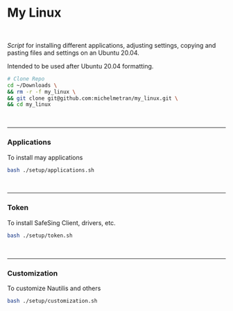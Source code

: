 # My Linux

<br>

*Script* for installing different applications, adjusting settings, copying and pasting files and settings on an Ubuntu 20.04.

Intended to be used after Ubuntu 20.04 formatting.

```bash
# Clone Repo
cd ~/Downloads \
&& rm -r -f my_linux \
&& git clone git@github.com:michelmetran/my_linux.git \
&& cd my_linux
```

<br>

----

### Applications

To install may applications

```bash
bash ./setup/applications.sh
```

<br>

----

### Token

To install SafeSing Client, drivers, etc.

```bash
bash ./setup/token.sh
```

<br>

----

### Customization

To customize Nautilis and others

```bash
bash ./setup/customization.sh
```
